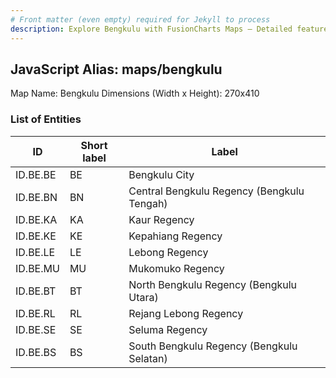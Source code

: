```yaml
---
# Front matter (even empty) required for Jekyll to process
description: Explore Bengkulu with FusionCharts Maps – Detailed features for seamless integration. Try now & enhance your data visualization today! 
---
```


## JavaScript Alias: maps/bengkulu

Map Name: Bengkulu
Dimensions (Width x Height): 270x410





### List of Entities

ID | Short label | Label
---|---|---|
ID.BE.BE|BE|Bengkulu City
ID.BE.BN|BN|Central Bengkulu Regency (Bengkulu Tengah)
ID.BE.KA|KA|Kaur Regency
ID.BE.KE|KE|Kepahiang Regency
ID.BE.LE|LE|Lebong Regency
ID.BE.MU|MU|Mukomuko Regency
ID.BE.BT|BT|North Bengkulu Regency (Bengkulu Utara)
ID.BE.RL|RL|Rejang Lebong Regency
ID.BE.SE|SE|Seluma Regency
ID.BE.BS|BS|South Bengkulu Regency (Bengkulu Selatan)
